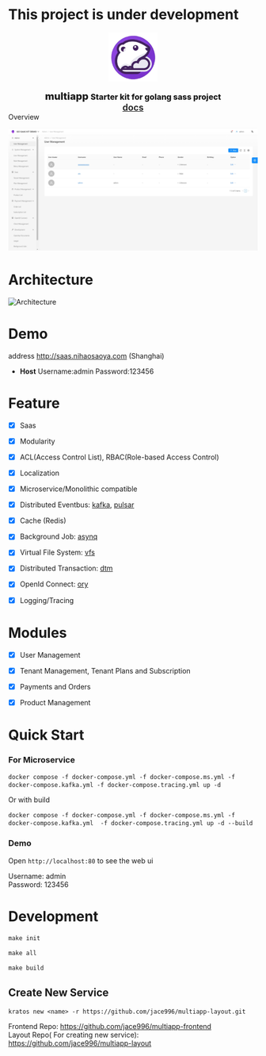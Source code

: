 # This project is under development

<div align="center">
<p><a href="https://github.com/jace996/multiapp" target="_blank"><img src="https://github.com/jace996/multiapp/blob/main/docs/static/img/logo.png?raw=true" width="100"></a></p>
<span  style="font-weight: 800;font-size: 20px;">multiapp </span> <span  style="font-weight: 800;font-size: 16px;">Starter kit for golang sass project</span>
<br> 
<a href="https://jace996.github.io/kit/" target="_blank"><span  style="font-weight: 600;font-size: 18px;">docs</span></a>
<br>
</div>
Overview

![Overview](https://github.com/jace996/multiapp/blob/main/docs/en-US/overview.png?raw=true)

# Architecture
![Architecture](https://github.com/jace996/multiapp/blob/main/docs/static/img/multiapp.drawio.png?raw=true)

# Demo 

address http://saas.nihaosaoya.com (Shanghai)

- **Host** Username:admin  Password:123456


# Feature

* [x] Saas
* [x] Modularity
* [x] ACL(Access Control List), RBAC(Role-based Access Control)
* [x] Localization
* [x] Microservice/Monolithic compatible
* [x] Distributed Eventbus: [kafka](https://kafka.apache.org/), [pulsar](https://pulsar.apache.org/)
* [x] Cache (Redis)
* [x] Background Job: [asynq](https://github.com/hibiken/asynq)
* [x] Virtual File System: [vfs](https://github.com/jace996/vfs)
* [x] Distributed Transaction: [dtm](https://dtm.pub/)
* [x] OpenId Connect: [ory](https://www.ory.sh/)
* [x] Logging/Tracing


# Modules
* [x] User Management
* [x] Tenant Management, Tenant Plans and Subscription
* [x] Payments and Orders
* [x] Product Management


# Quick Start

### For Microservice

```
docker compose -f docker-compose.yml -f docker-compose.ms.yml -f docker-compose.kafka.yml -f docker-compose.tracing.yml up -d
```

Or with build
```
docker compose -f docker-compose.yml -f docker-compose.ms.yml -f docker-compose.kafka.yml  -f docker-compose.tracing.yml up -d --build
```

### Demo

Open `http://localhost:80` to see the web ui

Username: admin  
Password: 123456


# Development

```shell
make init
```
```shell
make all
```
```shell
make build
```

## Create New Service

```shell
kratos new <name> -r https://github.com/jace996/multiapp-layout.git
```


Frontend Repo: https://github.com/jace996/multiapp-frontend  
Layout Repo( For creating new service): https://github.com/jace996/multiapp-layout

